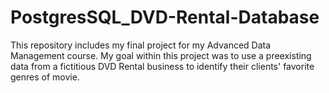 # PostgresSQL_DVD-Rental-Database
This repository includes my final project for my Advanced Data Management course. My goal within this project was to use a preexisting data from a fictitious DVD Rental business to identify their clients' favorite genres of movie.
